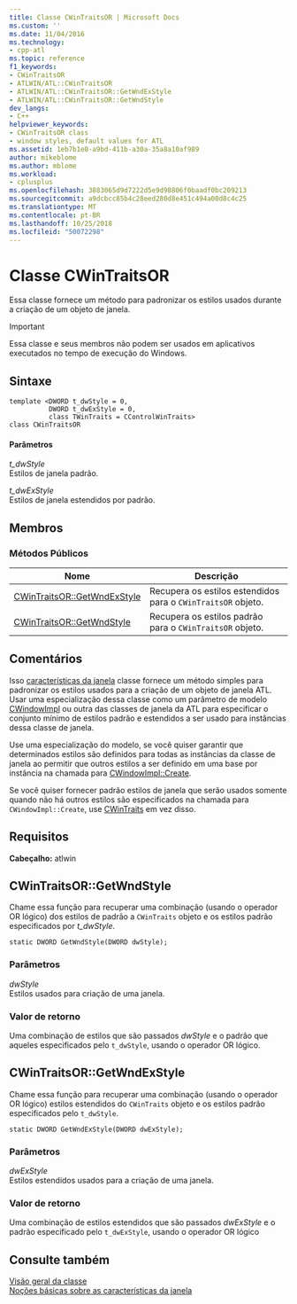 ```yaml
---
title: Classe CWinTraitsOR | Microsoft Docs
ms.custom: ''
ms.date: 11/04/2016
ms.technology:
- cpp-atl
ms.topic: reference
f1_keywords:
- CWinTraitsOR
- ATLWIN/ATL::CWinTraitsOR
- ATLWIN/ATL::CWinTraitsOR::GetWndExStyle
- ATLWIN/ATL::CWinTraitsOR::GetWndStyle
dev_langs:
- C++
helpviewer_keywords:
- CWinTraitsOR class
- window styles, default values for ATL
ms.assetid: 1eb7b1e8-a9bd-411b-a30a-35a8a10af989
author: mikeblome
ms.author: mblome
ms.workload:
- cplusplus
ms.openlocfilehash: 3883065d9d7222d5e9d98806f0baadf0bc209213
ms.sourcegitcommit: a9dcbcc85b4c28eed280d8e451c494a00d8c4c25
ms.translationtype: MT
ms.contentlocale: pt-BR
ms.lasthandoff: 10/25/2018
ms.locfileid: "50072298"
---
```

# <a name="cwintraitsor-class"></a>Classe CWinTraitsOR

Essa classe fornece um método para padronizar os estilos usados durante a criação de um objeto de janela.

> [!IMPORTANT]
>  Essa classe e seus membros não podem ser usados em aplicativos executados no tempo de execução do Windows.

## <a name="syntax"></a>Sintaxe

```
template <DWORD t_dwStyle = 0,
          DWORD t_dwExStyle = 0,
          class TWinTraits = CControlWinTraits>
class CWinTraitsOR
```

#### <a name="parameters"></a>Parâmetros

*t_dwStyle*<br/>
Estilos de janela padrão.

*t_dwExStyle*<br/>
Estilos de janela estendidos por padrão.

## <a name="members"></a>Membros

### <a name="public-methods"></a>Métodos Públicos

|Nome|Descrição|
|----------|-----------------|
|[CWinTraitsOR::GetWndExStyle](#getwndexstyle)|Recupera os estilos estendidos para o `CWinTraitsOR` objeto.|
|[CWinTraitsOR::GetWndStyle](#getwndstyle)|Recupera os estilos padrão para o `CWinTraitsOR` objeto.|

## <a name="remarks"></a>Comentários

Isso [características da janela](../../atl/understanding-window-traits.md) classe fornece um método simples para padronizar os estilos usados para a criação de um objeto de janela ATL. Usar uma especialização dessa classe como um parâmetro de modelo [CWindowImpl](../../atl/reference/cwindowimpl-class.md) ou outra das classes de janela da ATL para especificar o conjunto mínimo de estilos padrão e estendidos a ser usado para instâncias dessa classe de janela.

Use uma especialização do modelo, se você quiser garantir que determinados estilos são definidos para todas as instâncias da classe de janela ao permitir que outros estilos a ser definido em uma base por instância na chamada para [CWindowImpl::Create](../../atl/reference/cwindowimpl-class.md#create).

Se você quiser fornecer padrão estilos de janela que serão usados somente quando não há outros estilos são especificados na chamada para `CWindowImpl::Create`, use [CWinTraits](../../atl/reference/cwintraits-class.md) em vez disso.

## <a name="requirements"></a>Requisitos

**Cabeçalho:** atlwin

##  <a name="getwndstyle"></a>  CWinTraitsOR::GetWndStyle

Chame essa função para recuperar uma combinação (usando o operador OR lógico) dos estilos de padrão a `CWinTraits` objeto e os estilos padrão especificados por *t_dwStyle*.

```
static DWORD GetWndStyle(DWORD dwStyle);
```

### <a name="parameters"></a>Parâmetros

*dwStyle*<br/>
Estilos usados para criação de uma janela.

### <a name="return-value"></a>Valor de retorno

Uma combinação de estilos que são passados *dwStyle* e o padrão que aqueles especificados pelo `t_dwStyle`, usando o operador OR lógico.

##  <a name="getwndexstyle"></a>  CWinTraitsOR::GetWndExStyle

Chame essa função para recuperar uma combinação (usando o operador OR lógico) estilos estendidos do `CWinTraits` objeto e os estilos padrão especificados pelo `t_dwStyle`.

```
static DWORD GetWndExStyle(DWORD dwExStyle);
```

### <a name="parameters"></a>Parâmetros

*dwExStyle*<br/>
Estilos estendidos usados para a criação de uma janela.

### <a name="return-value"></a>Valor de retorno

Uma combinação de estilos estendidos que são passados *dwExStyle* e o padrão especificado pelo `t_dwExStyle`, usando o operador OR lógico

## <a name="see-also"></a>Consulte também

[Visão geral da classe](../../atl/atl-class-overview.md)<br/>
[Noções básicas sobre as características da janela](../../atl/understanding-window-traits.md)

